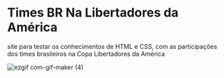 # Times BR Na Libertadores da América
 site para testar os conhecimentos de HTML e CSS, com as participações dos times brasileiros na Copa Libertadores da América
 
![ezgif com-gif-maker (4)](https://user-images.githubusercontent.com/78625466/218086898-07419050-b5c4-4822-af8c-9f95af58d57f.gif)

